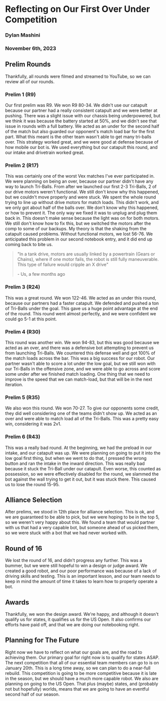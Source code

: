 # Reflecting on Our First Over Under Competition
### Dylan Mashini
### November 6th, 2023
## Prelim Rounds
Thankfully, all rounds were filmed and streamed to YouTube, so we can review all of our rounds. 

### Prelim 1 (R9)
Our first prelim was R9. We won R9 80-34. We didn't use our catapult because our partner had a really consistent catapult and we were better at pushing. There was a slight issue with our chassis being underpowered, but we think it was because the battery started at 50%, and we didn't see that issue in rounds with a full battery. We acted as an under for the second half of the match but also guarded our opponent's match load bar for the first part. What this meant is the other team wasn't able to get many tri-balls over. This strategy worked great, and we were good at defense because of how mobile our bot is. We used everything but our catapult this round, and our intake and drivetrain worked great. 

### Prelim 2 (R17)
This was certainly one of the worst Vex matches I've ever participated in. We were planning on being an over, because our partner didn't have any way to launch Tri-Balls. From after we launched our first 2-3 Tri-Balls, 2 of our drive motors weren't functional. We still don't know why this happened, but we couldn't move properly and were stuck. We spent the whole round trying to line up without drive motors for match loads. This didn't work, and we only got about half of the balls over. We don't know why this happened, or how to prevent it. The only way we fixed it was to unplug and plug them back in. This doesn't make sense because the light was on for both motors. We still don't know how to fix this, but we switched the motors after the comp to some of our backups. My theory is that the shaking from the catapult caused problems. Without functional motors, we lost 56-76. We anticipated this problem in our second notebook entry, and it did end up coming back to bite us. 

> "In a tank drive, motors are usually linked by a powertrain (Gears or Chains), where if one motor fails, the robot is still fully maneuverable. This type of failure would cripple an X drive"
> 
> \- Us, a few months ago

### Prelim 3 (R24)
This was a great round. We won 122-46. We acted as an under this round, because our partners had a faster catapult. We defended and pushed a ton of Tri-Balls under the goal. This gave us a huge point advantage at the end of the round. This round went almost perfectly, and we were confident we could go 5-1 at this point. 

### Prelim 4 (R30)
This round was another win. We won 94-83, but this was good because we acted as an over, and there was a defensive bot attempting to prevent us from launching Tri-Balls. We countered this defense well and got 100% of the match loads across the bar. This was a big success for our robot. Our partner wasn't able to score a lot under the low goal, but we still won with our Tri-Balls in the offensive zone, and we were able to go across and score some under after we finished match loading. One thing that we need to improve is the speed that we can match-load, but that will be in the next iteration. 

### Prelim 5 (R35)
We also won this round. We won 70-27. To give our opponents some credit, they did well considering one of the teams didn't show up. We acted as an over and were able to match load all of the Tri-Balls. This was a pretty easy win, considering it was 2v1. 

### Prelim 6 (R43)
This was a really bad round. At the beginning, we had the preload in our intake, and our catapult was up. We were planning on going to put it into the low goal first thing, but when we went to do that, I pressed the wrong button and ran the intake in the inward direction. This was really bad because it stuck the Tri-Ball under our catapult. Even worse, this counted as possession, so we were effectively disabled for the round, we slammed the bot against the wall trying to get it out, but it was stuck there. This caused us to lose the round 15-95. 

## Alliance Selection
After prelims, we stood in 12th place for alliance selection. This is ok, and we are guaranteed to be able to pick, but we were hoping to be in the top 5, so we weren't very happy about this. We found a team that would partner with us that had a very capable bot, but someone ahead of us picked them, so we were stuck with a bot that we had never worked with. 

## Round of 16
We lost the round of 16, and didn't progress any further. This was a bummer, but we were still hopeful to win a design or judge award. We created a good robot, and our poor performance was because of a lack of driving skills and testing. This is an important lesson, and our team needs to keep in mind the amount of time it takes to learn how to properly operate a bot. 

## Awards
Thankfully, we won the design award. We're happy, and although it doesn't qualify us for states, it qualifies us for the US Open. It also confirms our efforts have paid off, and that we are doing our notebooking right. 

## Planning for The Future

Right now we have to reflect on what our goals are, and the road to achieving them. Our primary goal for right now is to qualify for states ASAP. The next competition that all of our essential team members can go to is on January 20th. This is a long time away, so we can plan to do a near-full rebuild. This competition is going to be more competitive because it is late in the season, but we should have a much more capable robot. We also are planning on going to the US Open. That plus (maybe) states, and (probably not but hopefully) worlds, means that we are going to have an eventful second half of our season. 
